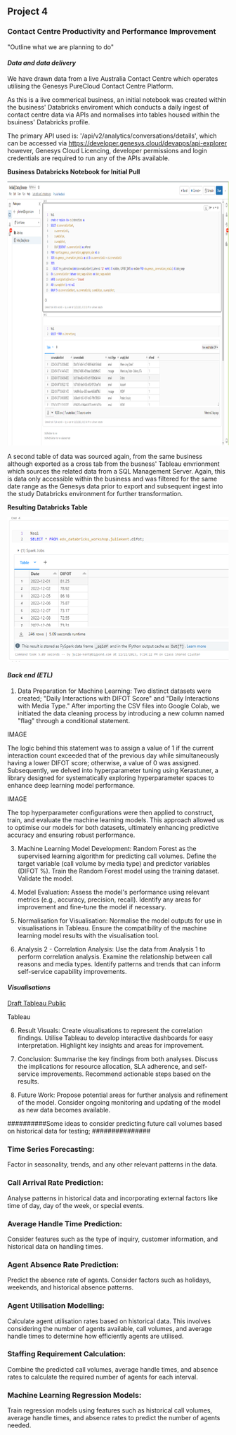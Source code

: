 ## Project 4

### Contact Centre Productivity and Performance Improvement

"Outline what we are planning to do"

#### *Data and data delivery*

We have drawn data from a live Australia Contact Centre which operates utilising the Genesys PureCloud Contact Centre Platform.

As this is a live commerical business, an initial notebook was created within the business' Databricks enviroment which conducts a daily ingest of contact centre data via APIs and normalises into tables housed within the bsuiness' Databricks profile.

The primary API used is: '/api/v2/analytics/conversations/details', which can be accessed via https://developer.genesys.cloud/devapps/api-explorer however, Genesys Cloud Licencing, developer permissions and login credentials are required to run any of the APIs available.

**Business Databricks Notebook for Initial Pull**

<img src="Images/Initial_Data.png" width="1200" height="600">


A second table of data was sourced again, from the same business although exported as a cross tab from the busness' Tableau envrionment which sources the related data from a SQL Management Server.  Again, this is data only accessible within the business and was filtered for the same date range as the Genesys data prior to export and subsequent ingest into the study Databricks environment for further transformation.


**Resulting Databricks Table**

![DIFOT](Images/DIFOT.png)


#### *Back end (ETL)*

1. Data Preparation for Machine Learning:
Two distinct datasets were created; "Daily Interactions with DIFOT Score" and "Daily Interactions with Media Type."
After importing the CSV files into Google Colab, we initiated the data cleaning process by introducing a new column named "flag" through a conditional statement.

IMAGE 

The logic behind this statement was to assign a value of 1 if the current interaction count exceeded that of the previous day while simultaneously having a lower DIFOT score; otherwise, a value of 0 was assigned. 
Subsequently, we delved into hyperparameter tuning using Kerastuner, a library designed for systematically exploring hyperparameter spaces to enhance deep learning model performance. 

IMAGE 

The top hyperparameter configurations were then applied to construct, train, and evaluate the machine learning models. 
This approach allowed us to optimise our models for both datasets, ultimately enhancing predictive accuracy and ensuring robust performance.

3.  Machine Learning Model Development:
Random Forest as the supervised learning algorithm for predicting call volumes.
Define the target variable (call volume by media type) and predictor variables (DIFOT %).
Train the Random Forest model using the training dataset. Validate the model. 

4. Model Evaluation:
Assess the model's performance using relevant metrics (e.g., accuracy, precision, recall).
Identify any areas for improvement and fine-tune the model if necessary.

5. Normalisation for Visualisation:
Normalise the model outputs for use in visualisations in Tableau.
Ensure the compatibility of the machine learning model results with the visualisation tool.

6. Analysis 2 - Correlation Analysis:
Use the data from Analysis 1 to perform correlation analysis.
Examine the relationship between call reasons and media types.
Identify patterns and trends that can inform self-service capability improvements.

#### *Visualisations*


[Draft Tableau Public](https://public.tableau.com/app/profile/julie.kent5187/viz/Project4_17010577303390/Sheet3?publish=yes)

Tableau

6. Result Visuals:
Create visualisations to represent the correlation findings.
Utilise Tableau to develop interactive dashboards for easy interpretation.
Highlight key insights and areas for improvement.






7. Conclusion:
Summarise the key findings from both analyses.
Discuss the implications for resource allocation, SLA adherence, and self-service improvements.
Recommend actionable steps based on the results.

8. Future Work:
Propose potential areas for further analysis and refinement of the model.
Consider ongoing monitoring and updating of the model as new data becomes available.

##########Some ideas to consider predicting future call volumes based on historical data for testing; ###############

### Time Series Forecasting:
Factor in seasonality, trends, and any other relevant patterns in the data.

### Call Arrival Rate Prediction:
Analyse patterns in historical data and incorporating external factors like time of day, day of the week, or special events.

### Average Handle Time Prediction:
Consider features such as the type of inquiry, customer information, and historical data on handling times.

### Agent Absence Rate Prediction:
Predict the absence rate of agents. Consider factors such as holidays, weekends, and historical absence patterns.

### Agent Utilisation Modelling:
Calculate agent utilisation rates based on historical data. This involves considering the number of agents available, call volumes, and average handle times to determine how efficiently agents are utilised.

### Staffing Requirement Calculation:
Combine the predicted call volumes, average handle times, and absence rates to calculate the required number of agents for each interval. 

### Machine Learning Regression Models:
Train regression models using features such as historical call volumes, average handle times, and absence rates to predict the number of agents needed.
